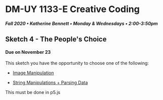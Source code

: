 # DM-UY 1133-E Creative Coding
##### Fall 2020 • Katherine Bennett • Monday & Wednesdays • 2:00-3:50pm 

## Sketch 4 - The People's Choice

#### Due on November 23


This sketch you have the opportunity to choose one of the following:


* [Image Manipulation](Image_Text_Sketch.md)

* [String Manipulations + Parsing Data](StringManipulation.md)


This must be done in p5.js
